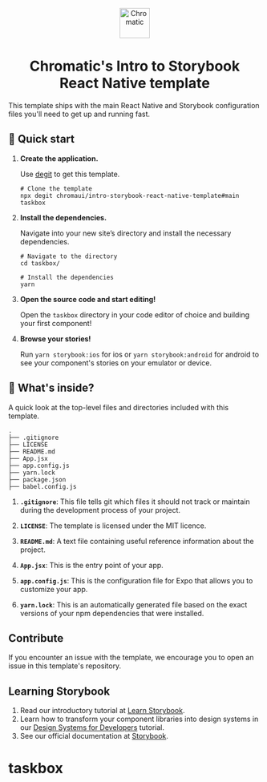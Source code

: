 <p align="center">
  <a href="https://www.chromatic.com/">
    <img alt="Chromatic" src="https://avatars2.githubusercontent.com/u/24584319?s=200&v=4" width="60" />
  </a>
</p>

<h1 align="center">
  Chromatic's Intro to Storybook React Native template
</h1>

This template ships with the main React Native and Storybook configuration files you'll need to get up and running fast.

## 🚅 Quick start

1.  **Create the application.**

    Use [degit](https://github.com/Rich-Harris/degit) to get this template.

    ```shell
    # Clone the template
    npx degit chromaui/intro-storybook-react-native-template#main taskbox
    ```

1.  **Install the dependencies.**

    Navigate into your new site’s directory and install the necessary dependencies.

    ```shell
    # Navigate to the directory
    cd taskbox/

    # Install the dependencies
    yarn
    ```

1.  **Open the source code and start editing!**

    Open the `taskbox` directory in your code editor of choice and building your first component!

1.  **Browse your stories!**

    Run `yarn storybook:ios` for ios or `yarn storybook:android` for android to see your component's stories on your emulator or device.

## 🔎 What's inside?

A quick look at the top-level files and directories included with this template.

    .
    ├── .gitignore
    ├── LICENSE
    ├── README.md
    ├── App.jsx
    ├── app.config.js
    ├── yarn.lock
    ├── package.json
    ├── babel.config.js

1.  **`.gitignore`**: This file tells git which files it should not track or maintain during the development process of your project.

2.  **`LICENSE`**: The template is licensed under the MIT licence.

3.  **`README.md`**: A text file containing useful reference information about the project.

4. **`App.jsx`**: This is the entry point of your app.  

5. **`app.config.js`**: This is the configuration file for Expo that allows you to customize your app.

6. **`yarn.lock`**: This is an automatically generated file based on the exact versions of your npm dependencies that were installed.

## Contribute

If you encounter an issue with the template, we encourage you to open an issue in this template's repository.

## Learning Storybook

1. Read our introductory tutorial at [Learn Storybook](https://storybook.js.org/tutorials/intro-to-storybook/react-native/en/get-started/).
2. Learn how to transform your component libraries into design systems in our [Design Systems for Developers](https://storybook.js.org/tutorials/design-systems-for-developers/) tutorial.
3. See our official documentation at [Storybook](https://storybook.js.org/).
# taskbox
